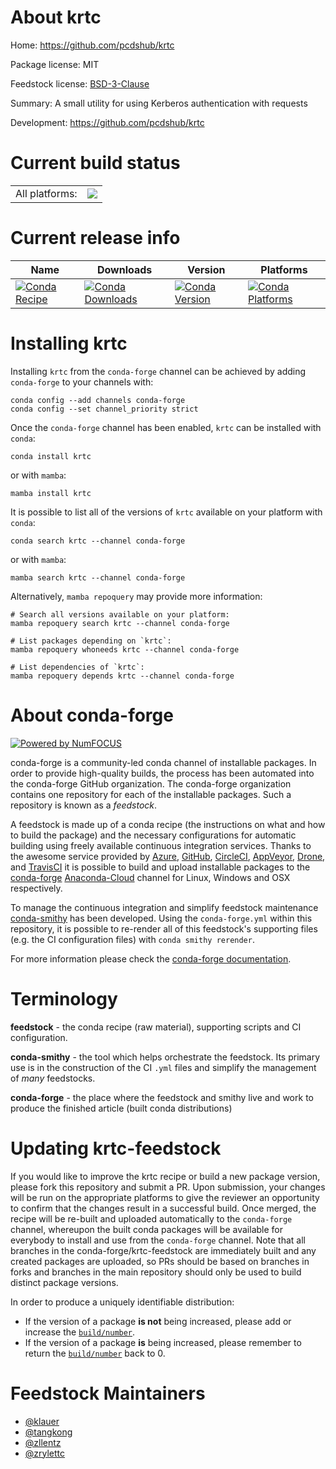 About krtc
==========

Home: https://github.com/pcdshub/krtc

Package license: MIT

Feedstock license: [BSD-3-Clause](https://github.com/conda-forge/krtc-feedstock/blob/main/LICENSE.txt)

Summary: A small utility for using Kerberos authentication with requests

Development: https://github.com/pcdshub/krtc

Current build status
====================


<table><tr><td>All platforms:</td>
    <td>
      <a href="https://dev.azure.com/conda-forge/feedstock-builds/_build/latest?definitionId=9298&branchName=main">
        <img src="https://dev.azure.com/conda-forge/feedstock-builds/_apis/build/status/krtc-feedstock?branchName=main">
      </a>
    </td>
  </tr>
</table>

Current release info
====================

| Name | Downloads | Version | Platforms |
| --- | --- | --- | --- |
| [![Conda Recipe](https://img.shields.io/badge/recipe-krtc-green.svg)](https://anaconda.org/conda-forge/krtc) | [![Conda Downloads](https://img.shields.io/conda/dn/conda-forge/krtc.svg)](https://anaconda.org/conda-forge/krtc) | [![Conda Version](https://img.shields.io/conda/vn/conda-forge/krtc.svg)](https://anaconda.org/conda-forge/krtc) | [![Conda Platforms](https://img.shields.io/conda/pn/conda-forge/krtc.svg)](https://anaconda.org/conda-forge/krtc) |

Installing krtc
===============

Installing `krtc` from the `conda-forge` channel can be achieved by adding `conda-forge` to your channels with:

```
conda config --add channels conda-forge
conda config --set channel_priority strict
```

Once the `conda-forge` channel has been enabled, `krtc` can be installed with `conda`:

```
conda install krtc
```

or with `mamba`:

```
mamba install krtc
```

It is possible to list all of the versions of `krtc` available on your platform with `conda`:

```
conda search krtc --channel conda-forge
```

or with `mamba`:

```
mamba search krtc --channel conda-forge
```

Alternatively, `mamba repoquery` may provide more information:

```
# Search all versions available on your platform:
mamba repoquery search krtc --channel conda-forge

# List packages depending on `krtc`:
mamba repoquery whoneeds krtc --channel conda-forge

# List dependencies of `krtc`:
mamba repoquery depends krtc --channel conda-forge
```


About conda-forge
=================

[![Powered by
NumFOCUS](https://img.shields.io/badge/powered%20by-NumFOCUS-orange.svg?style=flat&colorA=E1523D&colorB=007D8A)](https://numfocus.org)

conda-forge is a community-led conda channel of installable packages.
In order to provide high-quality builds, the process has been automated into the
conda-forge GitHub organization. The conda-forge organization contains one repository
for each of the installable packages. Such a repository is known as a *feedstock*.

A feedstock is made up of a conda recipe (the instructions on what and how to build
the package) and the necessary configurations for automatic building using freely
available continuous integration services. Thanks to the awesome service provided by
[Azure](https://azure.microsoft.com/en-us/services/devops/), [GitHub](https://github.com/),
[CircleCI](https://circleci.com/), [AppVeyor](https://www.appveyor.com/),
[Drone](https://cloud.drone.io/welcome), and [TravisCI](https://travis-ci.com/)
it is possible to build and upload installable packages to the
[conda-forge](https://anaconda.org/conda-forge) [Anaconda-Cloud](https://anaconda.org/)
channel for Linux, Windows and OSX respectively.

To manage the continuous integration and simplify feedstock maintenance
[conda-smithy](https://github.com/conda-forge/conda-smithy) has been developed.
Using the ``conda-forge.yml`` within this repository, it is possible to re-render all of
this feedstock's supporting files (e.g. the CI configuration files) with ``conda smithy rerender``.

For more information please check the [conda-forge documentation](https://conda-forge.org/docs/).

Terminology
===========

**feedstock** - the conda recipe (raw material), supporting scripts and CI configuration.

**conda-smithy** - the tool which helps orchestrate the feedstock.
                   Its primary use is in the construction of the CI ``.yml`` files
                   and simplify the management of *many* feedstocks.

**conda-forge** - the place where the feedstock and smithy live and work to
                  produce the finished article (built conda distributions)


Updating krtc-feedstock
=======================

If you would like to improve the krtc recipe or build a new
package version, please fork this repository and submit a PR. Upon submission,
your changes will be run on the appropriate platforms to give the reviewer an
opportunity to confirm that the changes result in a successful build. Once
merged, the recipe will be re-built and uploaded automatically to the
`conda-forge` channel, whereupon the built conda packages will be available for
everybody to install and use from the `conda-forge` channel.
Note that all branches in the conda-forge/krtc-feedstock are
immediately built and any created packages are uploaded, so PRs should be based
on branches in forks and branches in the main repository should only be used to
build distinct package versions.

In order to produce a uniquely identifiable distribution:
 * If the version of a package **is not** being increased, please add or increase
   the [``build/number``](https://docs.conda.io/projects/conda-build/en/latest/resources/define-metadata.html#build-number-and-string).
 * If the version of a package **is** being increased, please remember to return
   the [``build/number``](https://docs.conda.io/projects/conda-build/en/latest/resources/define-metadata.html#build-number-and-string)
   back to 0.

Feedstock Maintainers
=====================

* [@klauer](https://github.com/klauer/)
* [@tangkong](https://github.com/tangkong/)
* [@zllentz](https://github.com/zllentz/)
* [@zrylettc](https://github.com/zrylettc/)

